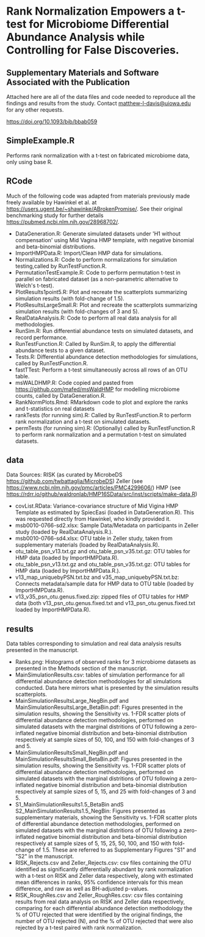 # Rank Normalization Empowers a t-test for Microbiome Differential Abundance Analysis while Controlling for False Discoveries.
## Supplementary Materials and Software Associated with the Publication 

Attached here are all of the data files and code needed to reproduce all the findings and results from the study. Contact matthew-l-davis@uiowa.edu for any other requests.

https://doi.org/10.1093/bib/bbab059

##  SimpleExample.R
  
Performs rank normalization with a t-test on fabricated microbiome data, only using base R.

##  RCode

Much of the following code was adapted from materials previously made freely available by Hawinkel et al. at https://users.ugent.be/~shawinke/ABrokenPromise/. See their original benchmarking study for further details https://pubmed.ncbi.nlm.nih.gov/28968702/.

- DataGeneration.R: Generate simulated datasets under 'H1 without compensation' using Mid Vagina HMP template, with negative binomial and beta-binomial distributions.
- ImportHMPData.R: Import/Clean HMP data for simulations.
- Normalizations.R: Code to perform normalizations for simulation testing,called by RunTestFunction.R.
- PermutationTestExample.R: Code to perform permutation t-test in parallel on fabricated dataset (as a non-parametric alternative to Welch's t-test).
- PlotResults1point5.R: Plot and recreate the scatterplots summarizing simulation results (with fold-change of 1.5).
- PlotResultsLargeSmall.R: Plot and recreate the scatterplots summarizing simulation results (with fold-changes of 3 and 5).
- RealDataAnalysis.R: Code to perform all real data analysis for all methodologies.
- RunSim.R: Run differential abundance tests on simulated datasets, and record performance.
- RunTestFunction.R: Called by RunSim.R, to apply the differential abundance tests to a given dataset.
- Tests.R: Differential abundance detection methodologies for simulations, called by RunTestFunction.R.
- fastTTest: Perform a t-test simultaneously across all rows of an OTU table.
- msWALDHMP.R: Code copied and pasted from https://github.com/mafed/msWaldHMP for modelling microbiome counts, called by DataGeneration.R.
- RankNormPlots.Rmd: RMarkdown code to plot and explore the ranks and t-statistics on real datasets
- rankTests (for running sim).R: Called by RunTestFunction.R to perform rank normalization and a t-test on simulated datasets.
- permTests (for running sim).R: (Optionally) called by RunTestFunction.R to perform rank normalization and a permutation t-test on simulated datasets.

##  data

Data Sources: 
RISK (as curated by MicrobeDS https://github.com/twbattaglia/MicrobeDS)
Zeller (see https://www.ncbi.nlm.nih.gov/pmc/articles/PMC4299606/) 
HMP (see https://rdrr.io/github/waldronlab/HMP16SData/src/inst/scripts/make-data.R)

- covList.RData: Variance-covariance structure of Mid Vigina HMP Template as estimated by SpiecEasi (loaded in DataGeneration.R). This was requested directly from Hawinkel, who kindly provided it.
- msb0010-0766-sd2.xlsx: Sample Data/Metadata on participants in Zeller study (loaded by RealDataAnalysis.R.).
- msb0010-0766-sd4.xlsx: OTU table in Zeller study, taken from supplementary materials (loaded by RealDataAnalysis.R).
- otu_table_psn_v13.txt.gz and otu_table_psn_v35.txt.gz: OTU tables for HMP data (loaded by ImportHMPData.R).
- otu_table_psn_v13.txt.gz and otu_table_psn_v35.txt.gz: OTU tables for HMP data (loaded by ImportHMPData.R.).
- v13_map_uniquebyPSN.txt.bz and v35_map_uniquebyPSN.txt.bz: Connects metadata/sample data for HMP data to OTU table (loaded by ImportHMPData.R). 
- v13_v35_psn_otu.genus.fixed.zip: zipped files of OTU tables for HMP data (both v13_psn_otu.genus.fixed.txt and v13_psn_otu.genus.fixed.txt loaded by ImportHMPData.R).

##  results

Data tables corresponding to simulation and real data analysis results presented in the manuscript. 

- Ranks.png: Histograms of observed ranks for 3 microbiome datasets as presented in the Methods section of the manuscript.
- MainSimulationResults.csv: tables of simulation performance for all differential abundance detection methodologies for all simulations conducted. Data here mirrors what is presented by the simulation results scatterplots. 
- MainSimulationResultsLarge_NegBin.pdf and MainSimulationResultsLarge_BetaBin.pdf: Figures presented in the simulation results, showing the Sensitivity vs. 1-FDR scatter plots of differential abundance detection methodologies, performed on simulated datasets with the marginal distritions of OTU following a zero-inflated negative binomial distribution and beta-binomial distribution respectively at sample sizes of 50, 100, and 150 with fold-changes of 3 and 5.
- MainSimulationResultsSmall_NegBin.pdf and MainSimulationResultsSmall_BetaBin.pdf: Figures presented in the simulation results, showing the Sensitivity vs. 1-FDR scatter plots of differential abundance detection methodologies, performed on simulated datasets with the marginal distritions of OTU following a zero-inflated negative binomial distribution and beta-binomial distribution respectively at sample sizes of 5, 15, and 25 with fold-changes of 3 and 5.
- S1_MainSimulationResults1.5_BetaBin andS S2_MainSimulationResults1.5_NegBin: Figures presented as supplementary materials, showing the Sensitivity vs. 1-FDR scatter plots of differential abundance detection methodologies, performed on simulated datasets with the marginal distritions of OTU following a zero-inflated negative binomial distribution and beta-binomial distribution respectively at sample sizes of 5, 15, 25, 50, 100, and 150 with fold-change of 1.5. These are referred to as Supplementary Figures "S1" and "S2" in the manuscript. 
- RISK_Rejects.csv and Zeller_Rejects.csv: csv files containing the OTU identified as significantly differentially abundant by rank normalization with a t-test on RISK and Zeller data respectively, along with estimated mean differences in ranks, 95% confidence intervals for this mean difference, and raw as well as BH-adjusted p-values.
- RISK_RoughRes.csv and Zeller_RoughRes.csv: csv files containing results from real data analysis on RISK and Zeller data respectively, comparing for each differential abundance detection methodology the % of OTU rejected that were identified by the original findings, the number of OTU rejected (N), and the % of OTU rejected that were also rejected by a t-test paired with rank normalization.
